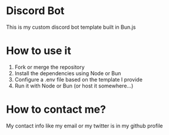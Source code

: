 # Discord Bot

This is my custom discord bot template built in Bun.js

# How to use it

1. Fork or merge the repository
2. Install the dependencies using Node or Bun
3. Configure a .env file based on the template I provide
4. Run it with Node or Bun (or host it somewhere...)

# How to contact me?

My contact info like my email or my twitter is in my github profile

